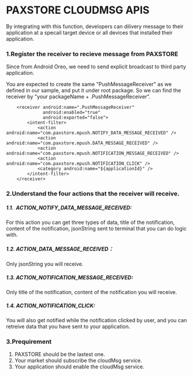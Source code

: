 # PAXSTORE CLOUDMSG APIS

By integrating with this function, developers can dilivery message to their application at a specail target device or all devices that installed their application.

### 1.Register the receiver to recieve message from PAXSTORE
Since from Android Oreo, we need to send explicit broadcast to third party application.

You are expected to create the same "PushMessageReceiver" as we defined in our sample, and put it under root package. So we can find the receiver by "your packageName + .PushMessageReceiver".

 	    <receiver android:name=".PushMessageReceiver"
                  android:enabled="true"
                  android:exported="false">
            <intent-filter>
                <action android:name="com.paxstore.mpush.NOTIFY_DATA_MESSAGE_RECEIVED" />
                <action android:name="com.paxstore.mpush.DATA_MESSAGE_RECEIVED" />
                <action android:name="com.paxstore.mpush.NOTIFICATION_MESSAGE_RECEIVED" />
                <action android:name="com.paxstore.mpush.NOTIFICATION_CLICK" />
                <category android:name="${applicationId}" />
            </intent-filter>
        </receiver>

### 2.Understand the four actions that the receiver will receive.
##### 1.1.  ACTION_NOTIFY_DATA_MESSAGE_RECEIVED:  
For this action you can get three types of data, title of the notification, content of the notification, jsonString sent to terminal that you can do logic with.
##### 1.2. ACTION_DATA_MESSAGE_RECEIVED：
Only jsonString you will receive.
##### 1.3. ACTION_NOTIFICATION_MESSAGE_RECEIVED: 
Only title of the notification, content of the notification you will receive.
##### 1.4. ACTION_NOTIFICATION_CLICK:
You will also get notified while the notification clicked by user, and you can retreive data that you have sent to your application.


### 3.Prequirement
1. PAXSTORE should be the lastest one.
2. Your market should subscribe the cloudMsg service.
3. Your application should enable the cloudMsg service.
